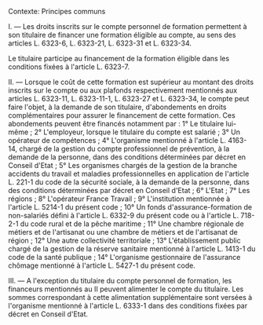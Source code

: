 Contexte: Principes communs

I. — Les droits inscrits sur le compte personnel de formation permettent à son titulaire de financer une formation éligible au compte, au sens des articles L. 6323-6, L. 6323-21, L. 6323-31 et L. 6323-34.

Le titulaire participe au financement de la formation éligible dans les conditions fixées à l'article L. 6323-7.

II. — Lorsque le coût de cette formation est supérieur au montant des droits inscrits sur le compte ou aux plafonds respectivement mentionnés aux articles L. 6323-11, L. 6323-11-1, L. 6323-27 et L. 6323-34, le compte peut faire l'objet, à la demande de son titulaire, d'abondements en droits complémentaires pour assurer le financement de cette formation. Ces abondements peuvent être financés notamment par : 1° Le titulaire lui-même ; 2° L'employeur, lorsque le titulaire du compte est salarié ; 3° Un opérateur de compétences ; 4° L'organisme mentionné à l'article L. 4163-14, chargé de la gestion du compte professionnel de prévention, à la demande de la personne, dans des conditions déterminées par décret en Conseil d'Etat ; 5° Les organismes chargés de la gestion de la branche accidents du travail et maladies professionnelles en application de l'article L. 221-1 du code de la sécurité sociale, à la demande de la personne, dans des conditions déterminées par décret en Conseil d'Etat ; 6° L'Etat ; 7° Les régions ; 8° L'opérateur France Travail ; 9° L'institution mentionnée à l'article L. 5214-1 du présent code ; 10° Un fonds d'assurance-formation de non-salariés défini à l'article L. 6332-9 du présent code ou à l'article L. 718-2-1 du code rural et de la pêche maritime ; 11° Une chambre régionale de métiers et de l'artisanat ou une chambre de métiers et de l'artisanat de région ; 12° Une autre collectivité territoriale ; 13° L'établissement public chargé de la gestion de la réserve sanitaire mentionné à l'article L. 1413-1 du code de la santé publique ; 14° L'organisme gestionnaire de l'assurance chômage mentionné à l'article L. 5427-1 du présent code.

III. — A l'exception du titulaire du compte personnel de formation, les financeurs mentionnés au II peuvent alimenter le compte du titulaire. Les sommes correspondant à cette alimentation supplémentaire sont versées à l'organisme mentionné à l'article L. 6333-1 dans des conditions fixées par décret en Conseil d'Etat.